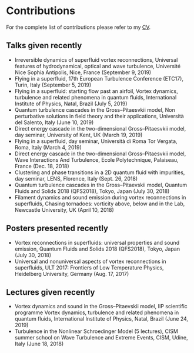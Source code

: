 # Contributions

For the complete list of contributions please refer to my [CV](./static/DavideProment_fullCV.pdf).

## Talks given recently
- Irreversible dynamics of superfluid vortex reconnections, Universal features of hydrodynamical, optical and wave turbulence, Université Nice Sophia Antipolis, Nice, France (September 9, 2019)
- Flying in a superfluid, 17th European Turbulence Conference (ETC17), Turin, Italy (September 5, 2019)
- Flying in a superfluid: starting flow past an airfoil, Vortex dynamics, turbulence and related phenomena in quantum fluids, International Institute of Physics, Natal, Brazil (July 5, 2019)
- Quantum turbulence cascades in the Gross–Pitaesvkii model, Non perturbative solutions in field theory and their applications, Università del Salento, Italy (June 10, 2019)
- Direct energy cascade in the two-dimensional Gross–Pitaesvkii model, day seminar, University of Kent, UK (March 19, 2019)
- Flying in a superfluid, day seminar, Università di Roma Tor Vergata, Roma, Italy (March 4, 2019)
- Direct energy cascade in the two-dimensional Gross–Pitaesvkii model, Wave Interactions And Turbulence, Ecole Polytechnique, Palaiseau, France (Dec. 18, 2018)
- Clustering and phase transitions in a 2D quantum fluid with impurities, day seminar, LENS, Florence, Italy (Sept. 26, 2018)
- Quantum turbulence cascades in the Gross–Pitaevskii model, Quantum Fluids and Solids 2018 (QFS2018), Tokyo, Japan (July 30, 2018)
- Filament dynamics and sound emission during vortex reconnections in superfluids, Chasing tornadoes: vorticity above, below and in the Lab, Newcastle University, UK (April 10, 2018)


## Posters presented recently
- Vortex reconnections in superfluids: universal properties and sound emission, Quantum Fluids and Solids 2018 (QFS2018), Tokyo, Japan (July 30, 2018)
- Universal and nonuniversal aspects of vortex reconnections in superfluids, ULT 2017: Frontiers of Low Temperature Physics, Heidelberg University, Germany (Aug. 17, 2017)

## Lectures given recently
- Vortex dynamics and sound in the Gross–Pitaevskii model, IIP scientific programme Vortex dynamics, turbulence and related phenomena in quantum fluids, International Institute of Physics, Natal, Brazil (June 24, 2019)
- Turbulence in the Nonlinear Schroedinger Model (5 lectures), CISM summer school on Wave Turbulence and Extreme Events, CISM, Udine, Italy (June 18, 2018)

